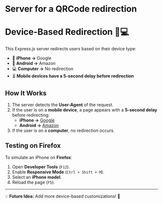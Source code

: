 # Server for a QRCode redirection
# Device-Based Redirection 📱💻

This Express.js server redirects users based on their device type:

- 📱 **iPhone →** Google
- 🤖 **Android →** Amazon
- 💻 **Computer →** No redirection
- ⏳ **Mobile devices have a 5-second delay before redirection**

## How It Works

1. The server detects the **User-Agent** of the request.
2. If the user is on a **mobile device**, a page appears with a **5-second delay** before redirecting:
    - **iPhone →** [Google](https://www.google.com)
    - **Android →** [Amazon](https://www.amazon.com)
3. If the user is on a **computer**, no redirection occurs.

## Testing on Firefox

To simulate an iPhone on **Firefox**:
1. Open **Developer Tools** (`F12`).
2. Enable **Responsive Mode** (`Ctrl + Shift + M`).
3. Select an **iPhone model**.
4. Reload the page (`F5`).

---

💡 **Future Idea:** Add more device-based customizations! 🚀

